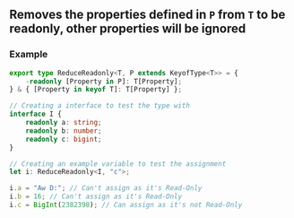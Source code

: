 ## Removes the properties defined in `P` from `T` to be readonly, other properties will be ignored
### Example

```ts
export type ReduceReadonly<T, P extends KeyofType<T>> = {
    -readonly [Property in P]: T[Property];
} & { [Property in keyof T]: T[Property] };

// Creating a interface to test the type with
interface I {
    readonly a: string;
    readonly b: number;
    readonly c: bigint;
}

// Creating an example variable to test the assignment
let i: ReduceReadonly<I, "c">;

i.a = "Aw D:"; // Can't assign as it's Read-Only
i.b = 16; // Can't assign as it's Read-Only
i.c = BigInt(2382398); // Can assign as it's not Read-Only
```
